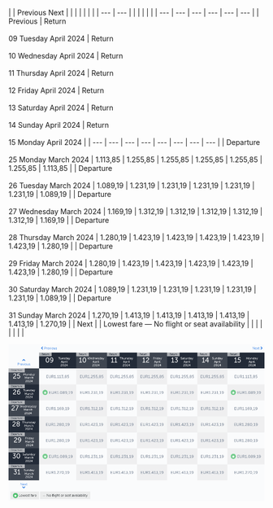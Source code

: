 |     | Previous Next |     |     |     |     |     |     |
| --- | --- |     |     |     |     |     |     | --- | --- | --- | --- | --- | --- |
| Previous | Return<br><br>09 Tuesday April 2024 | Return<br><br>10 Wednesday April 2024 | Return<br><br>11 Thursday April 2024 | Return<br><br>12 Friday April 2024 | Return<br><br>13 Saturday April 2024 | Return<br><br>14 Sunday April 2024 | Return<br><br>15 Monday April 2024 |
| --- | --- | --- | --- | --- | --- | --- | --- |
| Departure<br><br>25 Monday March 2024 | 1.113,85 | 1.255,85 | 1.255,85 | 1.255,85 | 1.255,85 | 1.255,85 | 1.113,85 |
| Departure<br><br>26 Tuesday March 2024 | 1.089,19 | 1.231,19 | 1.231,19 | 1.231,19 | 1.231,19 | 1.231,19 | 1.089,19 |
| Departure<br><br>27 Wednesday March 2024 | 1.169,19 | 1.312,19 | 1.312,19 | 1.312,19 | 1.312,19 | 1.312,19 | 1.169,19 |
| Departure<br><br>28 Thursday March 2024 | 1.280,19 | 1.423,19 | 1.423,19 | 1.423,19 | 1.423,19 | 1.423,19 | 1.280,19 |
| Departure<br><br>29 Friday March 2024 | 1.280,19 | 1.423,19 | 1.423,19 | 1.423,19 | 1.423,19 | 1.423,19 | 1.280,19 |
| Departure<br><br>30 Saturday March 2024 | 1.089,19 | 1.231,19 | 1.231,19 | 1.231,19 | 1.231,19 | 1.231,19 | 1.089,19 |
| Departure<br><br>31 Sunday March 2024 | 1.270,19 | 1.413,19 | 1.413,19 | 1.413,19 | 1.413,19 | 1.413,19 | 1.270,19 |
| Next |
| Lowest fare — No flight or seat availability |     |     |     |     |     |     |     |

![](turkish-airlines.png)